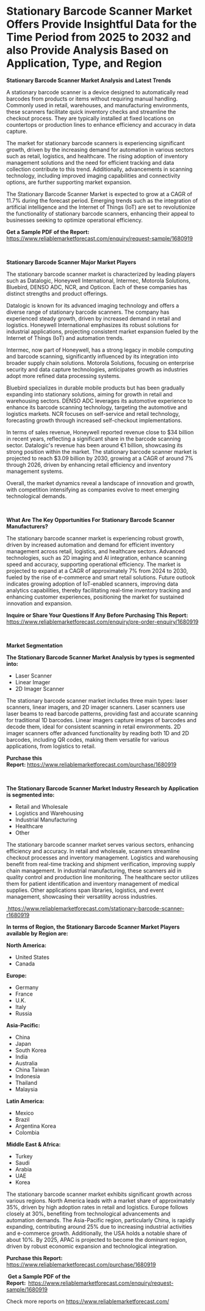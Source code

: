 <p><h1>Stationary Barcode Scanner Market Offers Provide Insightful Data for the Time Period from 2025 to 2032 and also Provide Analysis Based on Application, Type, and Region</h1></p><p><strong>Stationary Barcode Scanner Market Analysis and Latest Trends</strong></p>
<p><p>A stationary barcode scanner is a device designed to automatically read barcodes from products or items without requiring manual handling. Commonly used in retail, warehouses, and manufacturing environments, these scanners facilitate quick inventory checks and streamline the checkout process. They are typically installed at fixed locations on countertops or production lines to enhance efficiency and accuracy in data capture.</p><p>The market for stationary barcode scanners is experiencing significant growth, driven by the increasing demand for automation in various sectors such as retail, logistics, and healthcare. The rising adoption of inventory management solutions and the need for efficient tracking and data collection contribute to this trend. Additionally, advancements in scanning technology, including improved imaging capabilities and connectivity options, are further supporting market expansion.</p><p>The Stationary Barcode Scanner Market is expected to grow at a CAGR of 11.7% during the forecast period. Emerging trends such as the integration of artificial intelligence and the Internet of Things (IoT) are set to revolutionize the functionality of stationary barcode scanners, enhancing their appeal to businesses seeking to optimize operational efficiency.</p></p>
<p><strong>Get a Sample PDF of the Report:&nbsp;</strong> <a href="https://www.reliablemarketforecast.com/enquiry/request-sample/1680919?utm_campaign=2219&utm_medium=2&utm_source=Github&utm_content=ia&utm_term=10022025&utm_id=stationary-barcode-scanner">https://www.reliablemarketforecast.com/enquiry/request-sample/1680919</a></p>
<p>&nbsp;</p>
<p><strong>Stationary Barcode Scanner Major Market Players</strong></p>
<p><p>The stationary barcode scanner market is characterized by leading players such as Datalogic, Honeywell International, Intermec, Motorola Solutions, Bluebird, DENSO ADC, NCR, and Opticon. Each of these companies has distinct strengths and product offerings.</p><p>Datalogic is known for its advanced imaging technology and offers a diverse range of stationary barcode scanners. The company has experienced steady growth, driven by increased demand in retail and logistics. Honeywell International emphasizes its robust solutions for industrial applications, projecting consistent market expansion fueled by the Internet of Things (IoT) and automation trends.</p><p>Intermec, now part of Honeywell, has a strong legacy in mobile computing and barcode scanning, significantly influenced by its integration into broader supply chain solutions. Motorola Solutions, focusing on enterprise security and data capture technologies, anticipates growth as industries adopt more refined data processing systems.</p><p>Bluebird specializes in durable mobile products but has been gradually expanding into stationary solutions, aiming for growth in retail and warehousing sectors. DENSO ADC leverages its automotive experience to enhance its barcode scanning technology, targeting the automotive and logistics markets. NCR focuses on self-service and retail technology, forecasting growth through increased self-checkout implementations.</p><p>In terms of sales revenue, Honeywell reported revenue close to $34 billion in recent years, reflecting a significant share in the barcode scanning sector. Datalogic's revenue has been around €1 billion, showcasing its strong position within the market. The stationary barcode scanner market is projected to reach $3.09 billion by 2030, growing at a CAGR of around 7% through 2026, driven by enhancing retail efficiency and inventory management systems.</p><p>Overall, the market dynamics reveal a landscape of innovation and growth, with competition intensifying as companies evolve to meet emerging technological demands.</p></p>
<p>&nbsp;</p>
<p><strong>What Are The Key Opportunities For Stationary Barcode Scanner Manufacturers?</strong></p>
<p><p>The stationary barcode scanner market is experiencing robust growth, driven by increased automation and demand for efficient inventory management across retail, logistics, and healthcare sectors. Advanced technologies, such as 2D imaging and AI integration, enhance scanning speed and accuracy, supporting operational efficiency. The market is projected to expand at a CAGR of approximately 7% from 2024 to 2030, fueled by the rise of e-commerce and smart retail solutions. Future outlook indicates growing adoption of IoT-enabled scanners, improving data analytics capabilities, thereby facilitating real-time inventory tracking and enhancing customer experiences, positioning the market for sustained innovation and expansion.</p></p>
<p><strong>Inquire or Share Your Questions If Any Before Purchasing This Report:</strong> <a href="https://www.reliablemarketforecast.com/enquiry/pre-order-enquiry/1680919?utm_campaign=2219&utm_medium=2&utm_source=Github&utm_content=ia&utm_term=10022025&utm_id=stationary-barcode-scanner">https://www.reliablemarketforecast.com/enquiry/pre-order-enquiry/1680919</a></p>
<p>&nbsp;</p>
<p><strong>Market Segmentation</strong></p>
<p><strong>The Stationary Barcode Scanner Market Analysis by types is segmented into:</strong></p>
<p><ul><li>Laser Scanner</li><li>Linear Imager</li><li>2D Imager Scanner</li></ul></p>
<p><p>The stationary barcode scanner market includes three main types: laser scanners, linear imagers, and 2D imager scanners. Laser scanners use laser beams to read barcode patterns, providing fast and accurate scanning for traditional 1D barcodes. Linear imagers capture images of barcodes and decode them, ideal for consistent scanning in retail environments. 2D imager scanners offer advanced functionality by reading both 1D and 2D barcodes, including QR codes, making them versatile for various applications, from logistics to retail.</p></p>
<p><strong>Purchase this Report:&nbsp;</strong><a href="https://www.reliablemarketforecast.com/purchase/1680919?utm_campaign=2219&utm_medium=2&utm_source=Github&utm_content=ia&utm_term=10022025&utm_id=stationary-barcode-scanner">https://www.reliablemarketforecast.com/purchase/1680919</a></p>
<p>&nbsp;</p>
<p><strong>The Stationary Barcode Scanner Market Industry Research by Application is segmented into:</strong></p>
<p><ul><li>Retail and Wholesale</li><li>Logistics and Warehousing</li><li>Industrial Manufacturing</li><li>Healthcare</li><li>Other</li></ul></p>
<p><p>The stationary barcode scanner market serves various sectors, enhancing efficiency and accuracy. In retail and wholesale, scanners streamline checkout processes and inventory management. Logistics and warehousing benefit from real-time tracking and shipment verification, improving supply chain management. In industrial manufacturing, these scanners aid in quality control and production line monitoring. The healthcare sector utilizes them for patient identification and inventory management of medical supplies. Other applications span libraries, logistics, and event management, showcasing their versatility across industries.</p></p>
<p><a href="https://www.reliablemarketforecast.com/stationary-barcode-scanner-r1680919?utm_campaign=2219&utm_medium=2&utm_source=Github&utm_content=ia&utm_term=10022025&utm_id=stationary-barcode-scanner">&nbsp;https://www.reliablemarketforecast.com/stationary-barcode-scanner-r1680919</a></p>
<p><strong>In terms of Region, the Stationary Barcode Scanner Market Players available by Region are:</strong></p>
<p>
    <p> <strong> North America: </strong>
        <ul>
            <li>United States</li>
            <li>Canada</li>
        </ul>
        </p> 
    <p> <strong> Europe: </strong>
        <ul>
            <li>Germany</li>
            <li>France</li>
            <li>U.K.</li>
            <li>Italy</li>
            <li>Russia</li>
        </ul>
        </p> 
    <p> <strong> Asia-Pacific: </strong>
        <ul>
            <li>China</li>
            <li>Japan</li>
            <li>South Korea</li>
            <li>India</li>
            <li>Australia</li>
            <li>China Taiwan</li>
            <li>Indonesia</li>
            <li>Thailand</li>
            <li>Malaysia</li>
        </ul>
        </p> 
    <p> <strong> Latin America: </strong>
        <ul>
            <li>Mexico</li>
            <li>Brazil</li>
            <li>Argentina Korea</li>
            <li>Colombia</li>
        </ul>
        </p> 
    <p> <strong> Middle East & Africa: </strong>
        <ul>
            <li>Turkey</li>
            <li>Saudi</li>
            <li>Arabia</li>
            <li>UAE</li>
            <li>Korea</li>
        </ul>
    </p>
    </p>
<p><p>The stationary barcode scanner market exhibits significant growth across various regions. North America leads with a market share of approximately 35%, driven by high adoption rates in retail and logistics. Europe follows closely at 30%, benefiting from technological advancements and automation demands. The Asia-Pacific region, particularly China, is rapidly expanding, contributing around 25% due to increasing industrial activities and e-commerce growth. Additionally, the USA holds a notable share of about 10%. By 2025, APAC is projected to become the dominant region, driven by robust economic expansion and technological integration.</p></p>
<p><strong>Purchase this Report: </strong><a href="https://www.reliablemarketforecast.com/purchase/1680919?utm_campaign=2219&utm_medium=2&utm_source=Github&utm_content=ia&utm_term=10022025&utm_id=stationary-barcode-scanner">https://www.reliablemarketforecast.com/purchase/1680919</a></p>
<p>&nbsp;<strong>Get a Sample PDF of the Report:&nbsp;&nbsp;</strong><a href="https://www.reliablemarketforecast.com/enquiry/request-sample/1680919?utm_campaign=2219&utm_medium=2&utm_source=Github&utm_content=ia&utm_term=10022025&utm_id=stationary-barcode-scanner">https://www.reliablemarketforecast.com/enquiry/request-sample/1680919</a></p>
<p><strong></strong></p>
<p>Check more reports on <a href="https://www.reliablemarketforecast.com/?utm_campaign=2219&utm_medium=2&utm_source=Github&utm_content=ia&utm_term=10022025&utm_id=stationary-barcode-scanner">https://www.reliablemarketforecast.com/</a></p>